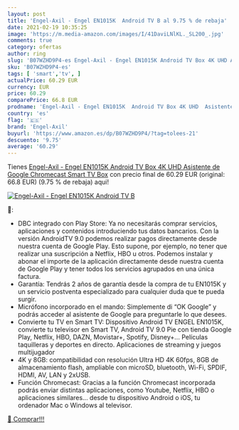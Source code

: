 ```yaml
---
layout: post
title: 'Engel-Axil - Engel EN1015K  Android TV B al 9.75 % de rebaja'
date: 2021-02-19 10:35:25
image: 'https://m.media-amazon.com/images/I/41DaviLNlKL._SL200_.jpg'
comments: true
category: ofertas
author: ring
slug: 'B07WZHD9P4-es Engel-Axil - Engel EN1015K Android TV Box 4K UHD Asistente...'
sku: 'B07WZHD9P4-es'
tags: [ 'smart','tv', ]
actualPrice: 60.29 EUR
currency: EUR
price: 60.29
comparePrice: 66.8 EUR
prodname: 'Engel-Axil - Engel EN1015K  Android TV Box 4K UHD  Asistente de Google Chromecast  Smart TV Box'
country: 'es'
flag: '🇪🇸'
brand: 'Engel-Axil'
buyurl: 'https://www.amazon.es/dp/B07WZHD9P4/?tag=tolees-21'
descuento: '9.75'
average: '60.29'
---
```


Tienes [Engel-Axil - Engel EN1015K  Android TV Box 4K UHD  Asistente de Google Chromecast  Smart TV Box](https://www.amazon.es/dp/B07WZHD9P4/?tag=tolees-21) con precio final de  60.29 EUR (original: 66.8 EUR) (9.75 %  de rebaja) aqui!

[![Engel-Axil - Engel EN1015K  Android TV B](https://m.media-amazon.com/images/I/41DaviLNlKL._SL200_.jpg)](https://www.amazon.es/dp/B07WZHD9P4/?tag=tolees-21)

🔎:

- DBC integrado con Play Store: Ya no necesitarás comprar servicios, aplicaciones y contenidos introduciendo tus datos bancarios. Con la versión AndroidTV 9.0 podemos realizar pagos directamente desde nuestra cuenta de Google Play. Esto supone, por ejemplo, no tener que realizar una suscripción a Netflix, HBO u otros. Podemos instalar y abonar el importe de la aplicación directamente desde nuestra cuenta de Google Play y tener todos los servicios agrupados en una única factura.
- Garantía: Tendrás 2 años de garantía desde la compra de tu EN1015K y un servicio postventa especializado para cualquier duda que te pueda surgir.
- Micrófono incorporado en el mando: Simplemente di “OK Google” y podrás acceder al asistente de Google para preguntarle lo que desees.
- Convierte tu TV en Smart TV: Dispositivo Android TV ENGEL EN1015K, convierte tu televisor en Smart TV, Android TV 9.0 Pie con tienda Google Play, Netflix, HBO, DAZN, Movistar+, Spotify, Disney+... Películas taquilleras y deportes en directo. Aplicaciones de streaming y juegos multijugador
- 4K y 8GB: compatibilidad con resolución Ultra HD 4K 60fps, 8GB de almacenamiento flash, ampliable con microSD, bluetooth, Wi-Fi, SPDIF, HDMI, AV, LAN y 2xUSB.
- Función Chromecast: Gracias a la función Chromecast incorporada podrás enviar distintas aplicaciones, como Youtube, Netflix, HBO o aplicaciones similares... desde tu dispositivo Android o iOS, tu ordenador Mac o Windows al televisor.

[🛒 Comprar!!!](https://www.amazon.es/dp/B07WZHD9P4/?tag=tolees-21)

